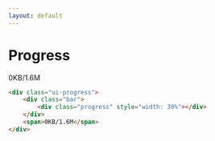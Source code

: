 ```yaml
---
layout: default
---
```


# Progress

<div class="ui-progress">
    <div class="bar">
        <div class="progress" style="width: 30%"></div>
    </div>
    <span>0KB/1.6M</span>
</div>


```html
<div class="ui-progress">
    <div class="bar">
        <div class="progress" style="width: 30%"></div>
    </div>
    <span>0KB/1.6M</span>
</div>
```